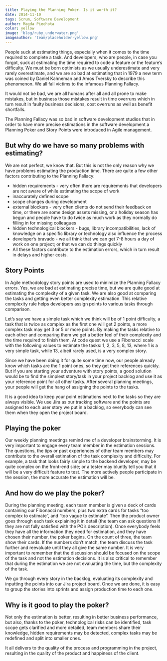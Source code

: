 ```yaml
---
title: Playing the Planning Poker. Is it worth it?
date: 2014-11-10
tags: Scrum, Software Development
author: Magda Piechota
color: yellow
image: 'blog/ruby_underwater.png'
imageauthor: 'team/placeholder-yellow.png'
---
```


People suck at estimating things, especially when it comes to the time required to complete a task. And developers, who are people, in case you forgot, suck at estimating the time required to code a feature or the feature’s difficulty. We must be born optimists as we usually underestimate and very rarely overestimate, and we are so bad at estimating that in 1979 a new term was coined by Daniel Kahneman and Amos Tversky to describe this phenomenon. We all fall victims to the infamous Planning Fallacy.

It would not be bad, we are all humans after all and all prone to make mistakes, but in business those mistakes result in time overruns which in turn result in faulty business decisions, cost overruns as well as benefit shortfalls.

The Planning Fallacy was so bad in software development studios that in order to have more precise estimations in the software development a Planning Poker and Story Points were introduced in Agile management.

## But why do we have so many problems with estimating?
We are not perfect, we know that. But this is not the only reason why we have problems estimating the production time. There are quite a few other factors contributing to the Planning Fallacy:

* hidden requirements - very often there are requirements that developers are not aware of while estimating the scope of work
* inaccurately defined scope
* scope changes during development
* external blockers - very often clients do not send their feedback on time, or there are some design assets missing, or a holiday season has begun and people have to do twice as much work as they normally do filling in for missing colleagues
* hidden technological blockers - bugs, library incompatibilities, lack of knowledge on a specific library or technology also influence the process
* developer’s bravado - we all think that we can get 7-8 hours a day of work on one project; or that we can do things quickly
* All these factors contribute to the estimation errors, which in turn result in delays and higher costs.

## Story Points
In Agile methodology story points are used to minimize the Planning Fallacy errors. Yes, we are bad at estimating precise time, but we are quite good at estimating the complexity of a given task. We are also good at comparing the tasks and getting even better complexity estimation. This relative complexity rule helps developers assign points to various tasks through comparison.

Let’s say we have a simple task which we think will be of 1 point difficulty, a task that is twice as complex as the first one will get 2 points, a more complex task may get 3 or 5 or more points. By making the tasks relative to each other and comparing them we get a better feel of their complexity and the time required to finish them. At code quest we use a Fibonacci scale with the following values to estimate the tasks: 1, 2, 3, 5, 8, 13, where 1 is a very simple task, while 13, albeit rarely used, is a very complex story.

Since we have been doing it for quite some time now, our people already know which tasks are the 1 point ones, so they get their references quickly. But if you are starting your adventure with story points, a good solution would be to find the simplest story/task in your project backlog and use it as your reference point for all other tasks. After several planning meetings, your people will get the hang of assigning the points to the tasks.

It is a good idea to keep your point estimations next to the tasks so they are always visible. We use Jira as our tracking software and the points are assigned to each user story we put in a backlog, so everybody can see them when they open the project board.

## Playing the poker
Our weekly planning meetings remind me of a developer brainstorming. It is very important to engage every team member in the estimation sessions. The questions, the tips or past experiences of other team members may contribute to the overall estimation of the task complexity and difficulty. For example, a task that looks fairly simple to the backend developer, may be quite complex on the front-end side; or a tester may bluntly tell you that it will be a very difficult feature to test. The more actively people participate in the session, the more accurate the estimation will be.

## And how do we play the poker?
During the planning meeting, each team member is given a deck of cards containing our Fibonacci numbers, plus two extra cards for tasks “too complex to estimate”, and “too vague to estimate”. Then the product owner goes through each task explaining it in detail (the team can ask questions if they are not fully satisfied with the PO’s description). Once everybody feels they have all the information they need for estimation, and they have chosen their number, the poker begins. On the count of three, the team show their cards. If the numbers don’t match, the team discuss the task further and reevaluate until they all give the same number. It is very important to remember that the discussion should be focused on the scope of the task and not the estimation decisions. It is also critical to remember that during the estimation we are not evaluating the time, but the complexity of the task.

We go through every story in the backlog, evaluating its complexity and inputting the points into our Jira project board. Once we are done, it is easy to group the stories into sprints and assign production time to each one.

## Why is it good to play the poker?
Not only the estimation is better, resulting in better business performance, but also, thanks to the poker, technological risks can be identified, task scope gets clarified and more detailed, team members share their knowledge, hidden requirements may be detected, complex tasks may be redefined and split into smaller ones.

It all delivers to the quality of the process and programming in the project, resulting in the quality of the product and happiness of the client.
